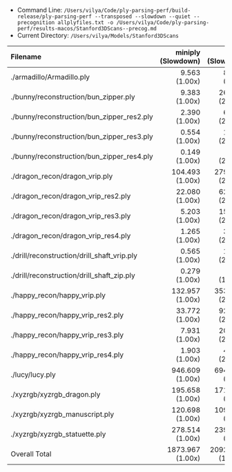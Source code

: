 * Command Line: `/Users/vilya/Code/ply-parsing-perf/build-release/ply-parsing-perf --transposed --slowdown --quiet --precognition allplyfiles.txt -o /Users/vilya/Code/ply-parsing-perf/results-macos/Stanford3DScans--precog.md`
* Current Directory: `/Users/vilya/Models/Stanford3DScans`

| Filename                                    |      miniply (Slowdown) |       happly (Slowdown) |      tinyply (Slowdown) |         rply (Slowdown) |      msh_ply (Slowdown) |
| :------------------------------------------ | ----------------------: | ----------------------: | ----------------------: | ----------------------: | ----------------------: |
| ./armadillo/Armadillo.ply                   |        9.563    (1.00x) |       88.369    (9.24x) |       37.964    (3.97x) |       46.990    (4.91x) |       11.971    (1.25x) |
| ./bunny/reconstruction/bun_zipper.ply       |        9.383    (1.00x) |      264.134   (28.15x) |      119.892   (12.78x) |       33.751    (3.60x) |       28.565    (3.04x) |
| ./bunny/reconstruction/bun_zipper_res2.ply  |        2.390    (1.00x) |       61.257   (25.63x) |       34.573   (14.47x) |        7.472    (3.13x) |        6.436    (2.69x) |
| ./bunny/reconstruction/bun_zipper_res3.ply  |        0.554    (1.00x) |       14.102   (25.44x) |        6.316   (11.39x) |        1.903    (3.43x) |        1.595    (2.88x) |
| ./bunny/reconstruction/bun_zipper_res4.ply  |        0.149    (1.00x) |        3.378   (22.64x) |        1.533   (10.27x) |        0.540    (3.62x) |        0.390    (2.62x) |
| ./dragon_recon/dragon_vrip.ply              |      104.493    (1.00x) |     2793.676   (26.74x) |     1370.686   (13.12x) |      348.032    (3.33x) |      325.056    (3.11x) |
| ./dragon_recon/dragon_vrip_res2.ply         |       22.080    (1.00x) |      621.702   (28.16x) |      314.735   (14.25x) |       79.840    (3.62x) |       72.250    (3.27x) |
| ./dragon_recon/dragon_vrip_res3.ply         |        5.203    (1.00x) |      151.455   (29.11x) |       73.250   (14.08x) |       18.401    (3.54x) |       18.198    (3.50x) |
| ./dragon_recon/dragon_vrip_res4.ply         |        1.265    (1.00x) |       33.153   (26.21x) |       16.850   (13.32x) |        4.142    (3.27x) |        3.918    (3.10x) |
| ./drill/reconstruction/drill_shaft_vrip.ply |        0.565    (1.00x) |       13.298   (23.55x) |        5.997   (10.62x) |        1.669    (2.95x) |        1.770    (3.13x) |
| ./drill/reconstruction/drill_shaft_zip.ply  |        0.279    (1.00x) |        4.976   (17.85x) |        2.346    (8.41x) |        0.640    (2.30x) |        0.605    (2.17x) |
| ./happy_recon/happy_vrip.ply                |      132.957    (1.00x) |     3539.755   (26.62x) |     1724.545   (12.97x) |      430.997    (3.24x) |      413.895    (3.11x) |
| ./happy_recon/happy_vrip_res2.ply           |       33.772    (1.00x) |      929.765   (27.53x) |      457.159   (13.54x) |      115.333    (3.42x) |      107.640    (3.19x) |
| ./happy_recon/happy_vrip_res3.ply           |        7.931    (1.00x) |      208.067   (26.24x) |      103.341   (13.03x) |       26.010    (3.28x) |       23.529    (2.97x) |
| ./happy_recon/happy_vrip_res4.ply           |        1.903    (1.00x) |       44.862   (23.57x) |       22.750   (11.95x) |        5.961    (3.13x) |        5.277    (2.77x) |
| ./lucy/lucy.ply                             |      946.609    (1.00x) |     6948.228    (7.34x) |     2660.806    (2.81x) |     3618.619    (3.82x) |     1133.325    (1.20x) |
| ./xyzrgb/xyzrgb_dragon.ply                  |      195.658    (1.00x) |     1713.632    (8.76x) |      650.285    (3.32x) |      853.737    (4.36x) |      241.996    (1.24x) |
| ./xyzrgb/xyzrgb_manuscript.ply              |      120.698    (1.00x) |     1094.383    (9.07x) |      482.883    (4.00x) |      591.896    (4.90x) |      137.971    (1.14x) |
| ./xyzrgb/xyzrgb_statuette.ply               |      278.514    (1.00x) |     2396.475    (8.60x) |      891.485    (3.20x) |     1228.987    (4.41x) |      401.332    (1.44x) |
| Overall Total                               |     1873.967    (1.00x) |    20924.666   (11.17x) |     8977.394    (4.79x) |     7414.921    (3.96x) |     2935.719    (1.57x) |
